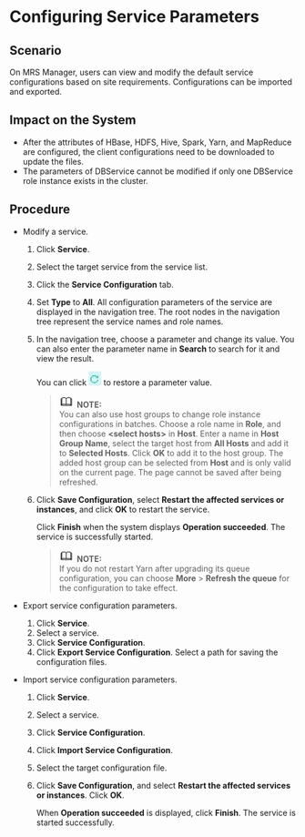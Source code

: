 # Configuring Service Parameters<a name="EN-US_TOPIC_0125375703"></a>

## Scenario<a name="section4364830519950"></a>

On MRS Manager, users can view and modify the default service configurations based on site requirements. Configurations can be imported and exported.

## Impact on the System<a name="section43521686191035"></a>

-   After the attributes of HBase, HDFS, Hive, Spark, Yarn, and MapReduce are configured, the client configurations need to be downloaded to update the files.
-   The parameters of DBService cannot be modified if only one DBService role instance exists in the cluster.

## Procedure<a name="section3663617191025"></a>

-   Modify a service.
    1.  Click  **Service**.
    2.  Select the target service from the service list.
    3.  Click the  **Service Configuration**  tab.
    4.  Set  **Type** to **All**. All configuration parameters of the service are displayed in the navigation tree. The root nodes in the navigation tree represent the service names and role names.
    5.  In the navigation tree, choose a parameter and change its value. You can also enter the parameter name in  **Search**  to search for it and view the result.

        You can click  ![](figures/en-us_image_0125376070.jpg)  to restore a parameter value.

        >![](public_sys-resources/icon-note.gif) **NOTE:**   
        >You can also use host groups to change role instance configurations in batches. Choose a role name in  **Role**, and then choose **<select hosts\>** in **Host**. Enter a name in **Host Group Name**, select the target host from **All Hosts** and add it to **Selected Hosts**. Click **OK** to add it to the host group. The added host group can be selected from **Host**  and is only valid on the current page. The page cannot be saved after being refreshed.  

    6.  Click  **Save Configuration**, select **Restart the affected services or instances**, and click **OK**  to restart the service.

        Click  **Finish** when the system displays **Operation succeeded**. The service is successfully started.

        >![](public_sys-resources/icon-note.gif) **NOTE:**   
        >If you do not restart Yarn after upgrading its queue configuration, you can choose  **More**  \>  **Refresh the queue**  for the configuration to take effect.  


-   Export service configuration parameters.
    1.  Click  **Service**.
    2.  Select a service.
    3.  Click  **Service Configuration**.
    4.  Click  **Export Service Configuration**. Select a path for saving the configuration files.

-   Import service configuration parameters.
    1.  Click  **Service**.
    2.  Select a service.
    3.  Click  **Service Configuration**.
    4.  Click  **Import Service Configuration**.
    5.  Select the target configuration file.
    6.  Click  **Save Configuration**, and select **Restart the affected services or instances**. Click **OK**.

        When  **Operation succeeded** is displayed, click **Finish**. The service is started successfully.



